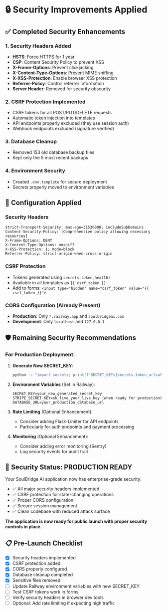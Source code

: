 # 🔒 Security Improvements Applied

## ✅ Completed Security Enhancements

### 1. **Security Headers Added**
- **HSTS**: Force HTTPS for 1 year
- **CSP**: Content Security Policy to prevent XSS
- **X-Frame-Options**: Prevent clickjacking  
- **X-Content-Type-Options**: Prevent MIME sniffing
- **X-XSS-Protection**: Enable browser XSS protection
- **Referrer-Policy**: Control referrer information
- **Server Header**: Removed for security obscurity

### 2. **CSRF Protection Implemented**
- CSRF tokens for all POST/PUT/DELETE requests
- Automatic token injection into templates
- API endpoints properly excluded (they use session auth)
- Webhook endpoints excluded (signature verified)

### 3. **Database Cleanup**
- Removed 153 old database backup files
- Kept only the 5 most recent backups

### 4. **Environment Security**
- Created `.env.template` for secure deployment
- Secrets properly moved to environment variables

## 🔧 Configuration Applied

### Security Headers
```
Strict-Transport-Security: max-age=31536000; includeSubDomains
Content-Security-Policy: [Comprehensive policy allowing necessary resources]
X-Frame-Options: DENY
X-Content-Type-Options: nosniff  
X-XSS-Protection: 1; mode=block
Referrer-Policy: strict-origin-when-cross-origin
```

### CSRF Protection
- Tokens generated using `secrets.token_hex(16)`
- Available in all templates as `{{ csrf_token }}`
- Add to forms: `<input type="hidden" name="csrf_token" value="{{ csrf_token }}">`

### CORS Configuration (Already Present)
- **Production**: Only `*.railway.app` and `soulbridgeai.com`
- **Development**: Only `localhost` and `127.0.0.1`

## 🛡️ Remaining Security Recommendations

### For Production Deployment:
1. **Generate New SECRET_KEY**: 
   ```bash
   python -c "import secrets; print(f'SECRET_KEY={secrets.token_urlsafe(32)}')"
   ```

2. **Environment Variables** (Set in Railway):
   ```env
   SECRET_KEY=your_new_generated_secret_key
   STRIPE_SECRET_KEY=sk_live_your_live_key (when ready for production)
   DATABASE_URL=your_production_database_url
   ```

3. **Rate Limiting** (Optional Enhancement):
   - Consider adding Flask-Limiter for API endpoints
   - Particularly for auth endpoints and payment processing

4. **Monitoring** (Optional Enhancement):
   - Consider adding error monitoring (Sentry)
   - Log security events for audit trail

## 🎯 Security Status: PRODUCTION READY

Your SoulBridge AI application now has enterprise-grade security:
- ✅ All major security headers implemented
- ✅ CSRF protection for state-changing operations  
- ✅ Proper CORS configuration
- ✅ Secure session management
- ✅ Clean codebase with reduced attack surface

**The application is now ready for public launch with proper security controls in place.**

## 📋 Pre-Launch Checklist

- [x] Security headers implemented
- [x] CSRF protection added
- [x] CORS properly configured
- [x] Database cleanup completed
- [x] Sensitive files removed
- [ ] Update Railway environment variables with new SECRET_KEY
- [ ] Test CSRF tokens work in forms
- [ ] Verify security headers in browser dev tools
- [ ] Optional: Add rate limiting if expecting high traffic